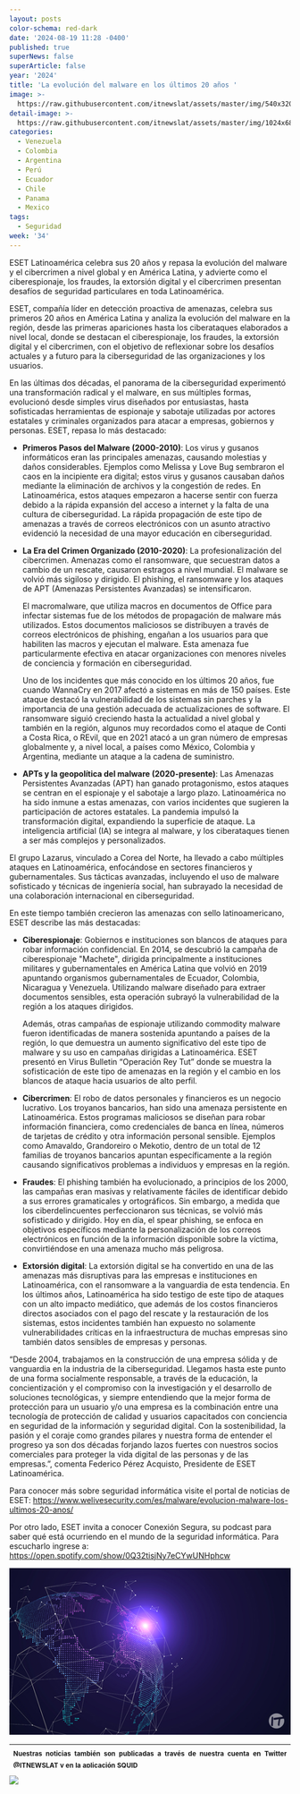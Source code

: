 ```yaml
---
layout: posts
color-schema: red-dark
date: '2024-08-19 11:28 -0400'
published: true
superNews: false
superArticle: false
year: '2024'
title: 'La evolución del malware en los últimos 20 años '
image: >-
  https://raw.githubusercontent.com/itnewslat/assets/master/img/540x320/wifi-7-p.jpg
detail-image: >-
  https://raw.githubusercontent.com/itnewslat/assets/master/img/1024x680/wifi-7-g.jpg
categories:
  - Venezuela
  - Colombia
  - Argentina
  - Perú
  - Ecuador
  - Chile
  - Panama
  - Mexico
tags:
  - Seguridad
week: '34'
---
```

ESET Latinoamérica celebra sus 20 años y repasa la evolución del malware y el cibercrimen a nivel global y en América Latina, y advierte como el ciberespionaje, los fraudes, la extorsión digital y el cibercrimen presentan desafíos de seguridad particulares en toda Latinoamérica.

ESET, compañía líder en detección proactiva de amenazas, celebra sus primeros 20 años en América Latina y analiza la evolución del malware en la región, desde las primeras apariciones hasta los ciberataques elaborados a nivel local, donde se destacan el ciberespionaje, los fraudes, la extorsión digital y el cibercrimen, con el objetivo de reflexionar sobre los desafíos actuales y a futuro para la ciberseguridad de las organizaciones y los usuarios.

En las últimas dos décadas, el panorama de la ciberseguridad experimentó una transformación radical y el malware, en sus múltiples formas, evolucionó desde simples virus diseñados por entusiastas, hasta sofisticadas herramientas de espionaje y sabotaje utilizadas por actores estatales y criminales organizados para atacar a empresas, gobiernos y personas. ESET, repasa lo más destacado:

- **Primeros Pasos del Malware (2000-2010)**: 
Los virus y gusanos informáticos eran las principales amenazas, causando molestias y daños considerables. Ejemplos como Melissa y Love Bug sembraron el caos en la incipiente era digital; estos virus y gusanos causaban daños mediante la eliminación de archivos y la congestión de redes. En Latinoamérica, estos ataques empezaron a hacerse sentir con fuerza debido a la rápida expansión del acceso a internet y la falta de una cultura de ciberseguridad. La rápida propagación de este tipo de amenazas a través de correos electrónicos con un asunto atractivo evidenció la necesidad de una mayor educación en ciberseguridad.

- **La Era del Crimen Organizado (2010-2020)**: 
  La profesionalización del cibercrimen. Amenazas como el ransomware, que secuestran datos a cambio de un rescate, causaron estragos a nivel mundial. El malware se volvió más sigiloso y dirigido. El phishing, el ransomware y los ataques de APT (Amenazas Persistentes Avanzadas) se intensificaron.

  El macromalware, que utiliza macros en documentos de Office para infectar sistemas fue de los métodos de propagación de malware más utilizados. Estos documentos maliciosos se distribuyen a través de correos electrónicos de phishing, engañan a los usuarios para que habiliten las macros y ejecutan el malware. Esta amenaza fue particularmente efectiva en atacar organizaciones con menores niveles de conciencia y formación en ciberseguridad.

  Uno de los incidentes que más conocido en los últimos 20 años, fue cuando WannaCry en 2017 afectó a sistemas en más de 150 países. Este ataque destacó la vulnerabilidad de los sistemas sin parches y la importancia de una gestión adecuada de actualizaciones de software. El ransomware siguió creciendo hasta la actualidad a nivel global y también en la región, algunos muy recordados como el ataque de Conti a Costa Rica, o REvil, que en 2021 atacó a un gran número de empresas globalmente y, a nivel local, a países como México, Colombia y Argentina, mediante un ataque a la cadena de suministro. 

- **APTs y la geopolítica del malware (2020-presente)**: 
Las Amenazas Persistentes Avanzadas (APT) han ganado protagonismo, estos ataques se centran en el espionaje y el sabotaje a largo plazo. Latinoamérica no ha sido inmune a estas amenazas, con varios incidentes que sugieren la participación de actores estatales. La pandemia impulsó la transformación digital, expandiendo la superficie de ataque. La inteligencia artificial (IA) se integra al malware, y los ciberataques tienen a ser más complejos y personalizados. 

El grupo Lazarus, vinculado a Corea del Norte, ha llevado a cabo múltiples ataques en Latinoamérica, enfocándose en sectores financieros y gubernamentales. Sus tácticas avanzadas, incluyendo el uso de malware sofisticado y técnicas de ingeniería social, han subrayado la necesidad de una colaboración internacional en ciberseguridad.

En este tiempo también crecieron las amenazas con sello latinoamericano, ESET describe las más destacadas:

- **Ciberespionaje**: Gobiernos e instituciones son blancos de ataques para robar información confidencial. En 2014, se descubrió la campaña de ciberespionaje "Machete", dirigida principalmente a instituciones militares y gubernamentales en América Latina que volvió en 2019 apuntando organismos gubernamentales de Ecuador, Colombia, Nicaragua y Venezuela. Utilizando malware diseñado para extraer documentos sensibles, esta operación subrayó la vulnerabilidad de la región a los ataques dirigidos.

  Además, otras campañas de espionaje utilizando commodity malware fueron identificadas de manera sostenida apuntando a países de la región, lo que demuestra un aumento significativo del este tipo de malware y su uso en campañas dirigidas a Latinoamérica. ESET presentó en Virus Bulletin “Operación Rey Tut” donde se muestra la sofisticación de este tipo de amenazas en la región y el cambio en los blancos de ataque hacia usuarios de alto perfil. 

- **Cibercrimen**: El robo de datos personales y financieros es un negocio lucrativo. Los troyanos bancarios, han sido una amenaza persistente en Latinoamérica. Estos programas maliciosos se diseñan para robar información financiera, como credenciales de banca en línea, números de tarjetas de crédito y otra información personal sensible. Ejemplos como Amavaldo, Grandoreiro o Mekotio, dentro de un total de 12 familias de troyanos bancarios apuntan específicamente a la región causando significativos problemas a individuos y empresas en la región. 

- **Fraudes**: El phishing también ha evolucionado, a principios de los 2000, las campañas eran masivas y relativamente fáciles de identificar debido a sus errores gramaticales y ortográficos. Sin embargo, a medida que los ciberdelincuentes perfeccionaron sus técnicas, se volvió más sofisticado y dirigido. Hoy en día, el spear phishing, se enfoca en objetivos específicos mediante la personalización de los correos electrónicos en función de la información disponible sobre la víctima, convirtiéndose en una amenaza mucho más peligrosa. 

- **Extorsión digital**: La extorsión digital se ha convertido en una de las amenazas más disruptivas para las empresas e instituciones en Latinoamérica, con el ransomware a la vanguardia de esta tendencia. En los últimos años, Latinoamérica ha sido testigo de este tipo de ataques con un alto impacto mediático, que además de los costos financieros directos asociados con el pago del rescate y la restauración de los sistemas, estos incidentes también han expuesto no solamente vulnerabilidades críticas en la infraestructura de muchas empresas sino también datos sensibles de empresas y personas.

“Desde 2004, trabajamos en la construcción de una empresa sólida y de vanguardia en la industria de la ciberseguridad. Llegamos hasta este punto de una forma socialmente responsable, a través de la educación, la concientización y el compromiso con la investigación y el desarrollo de soluciones tecnológicas, y siempre entendiendo que la mejor forma de protección para un usuario y/o una empresa es la combinación entre una tecnología de protección de calidad y usuarios capacitados con conciencia en seguridad de la información y seguridad digital. Con la sostenibilidad, la pasión y el coraje como grandes pilares y nuestra forma de entender el progreso ya son dos décadas forjando lazos fuertes con nuestros socios comerciales para proteger la vida digital de las personas y de las empresas.”, comenta Federico Pérez Acquisto, Presidente de ESET Latinoamérica.

Para conocer más sobre seguridad informática visite el portal de noticias de ESET: https://www.welivesecurity.com/es/malware/evolucion-malware-los-ultimos-20-anos/

Por otro lado, ESET invita a conocer Conexión Segura, su podcast para saber qué está ocurriendo en el mundo de la seguridad informática. Para escucharlo ingrese a: 
https://open.spotify.com/show/0Q32tisjNy7eCYwUNHphcw

![](https://raw.githubusercontent.com/itnewslat/assets/master/img/540x320/wifi-7-p.jpg)

<table style="height: 42px;" width="569">
<tbody>
<tr>
<td style="text-align: justify;"><sub><strong>Nuestras noticias también son publicadas a través de nuestra cuenta en Twitter <a href="https://twitter.com/itnewslat?lang=es">@ITNEWSLAT</a> y en la aplicación <a href="https://squidapp.co/en/">SQUID</a></strong></sub></td>
</tr>
</tbody>
</table>

<img src="https://tracker.metricool.com/c3po.jpg?hash=56f88a41e39ab42c063cc51676587a04"/>